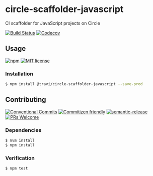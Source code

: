 # circle-scaffolder-javascript

CI scaffolder for JavaScript projects on Circle

<!-- status badges -->
[![Build Status][ci-badge]][ci-link]
[![Codecov][coverage-badge]][coverage-link]

## Usage

<!-- consumer badges -->
[![npm][npm-badge]][npm-link]
[![MIT license][license-badge]][license-link]

### Installation

```sh
$ npm install @travi/circle-scaffolder-javascript --save-prod
```

## Contributing

<!-- contribution badges -->
[![Conventional Commits][commit-convention-badge]][commit-convention-link]
[![Commitizen friendly][commitizen-badge]][commitizen-link]
[![semantic-release][semantic-release-badge]][semantic-release-link]
[![PRs Welcome][PRs-badge]][PRs-link]

### Dependencies

```sh
$ nvm install
$ npm install
```

### Verification

```sh
$ npm test
```

[npm-link]: https://www.npmjs.com/package/@travi/circle-scaffolder-javascript
[npm-badge]: https://img.shields.io/npm/v/@travi/circle-scaffolder-javascript.svg
[license-link]: LICENSE
[license-badge]: https://img.shields.io/github/license/travi/circle-scaffolder-javascript.svg
[ci-link]: https://travis-ci.com/travi/circle-scaffolder-javascript
[ci-badge]: https://img.shields.io/travis/com/travi/circle-scaffolder-javascript/master.svg
[coverage-link]: https://codecov.io/github/travi/circle-scaffolder-javascript
[coverage-badge]: https://img.shields.io/codecov/c/github/travi/circle-scaffolder-javascript.svg
[commit-convention-link]: https://conventionalcommits.org
[commit-convention-badge]: https://img.shields.io/badge/Conventional%20Commits-1.0.0-yellow.svg
[commitizen-link]: http://commitizen.github.io/cz-cli/
[commitizen-badge]: https://img.shields.io/badge/commitizen-friendly-brightgreen.svg
[semantic-release-link]: https://github.com/semantic-release/semantic-release
[semantic-release-badge]: https://img.shields.io/badge/%20%20%F0%9F%93%A6%F0%9F%9A%80-semantic--release-e10079.svg
[PRs-link]: http://makeapullrequest.com
[PRs-badge]: https://img.shields.io/badge/PRs-welcome-brightgreen.svg
